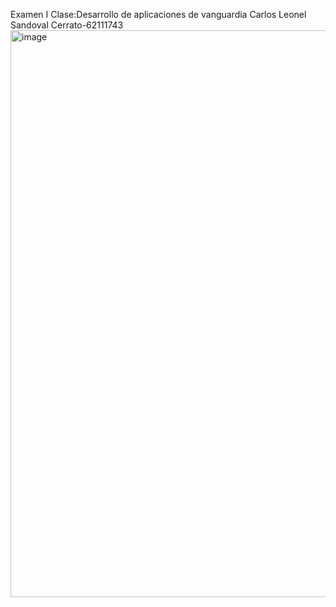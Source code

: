 Examen I
Clase:Desarrollo de aplicaciones de vanguardia
Carlos Leonel Sandoval Cerrato-62111743
<img width="1919" height="907" alt="image" src="https://github.com/user-attachments/assets/b4615445-79ff-438d-9907-75ffc0d4da74" />

